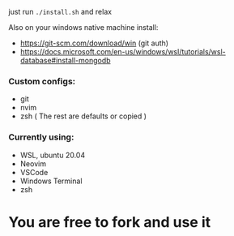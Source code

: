 just run `./install.sh` and relax

Also on your windows native machine install:

* https://git-scm.com/download/win (git auth)
* https://docs.microsoft.com/en-us/windows/wsl/tutorials/wsl-database#install-mongodb

### Custom configs:
* git
* nvim
* zsh
( The rest are defaults or copied )

### Currently using:
* WSL, ubuntu 20.04
* Neovim
* VSCode
* Windows Terminal
* zsh

# You are free to fork and use it
